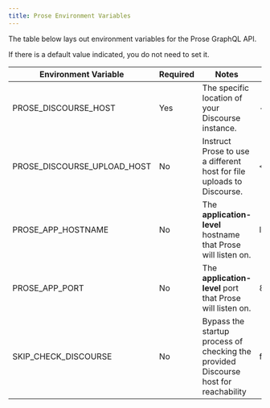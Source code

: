 ```yaml
---
title: Prose Environment Variables
---
```


The table below lays out environment variables for the Prose GraphQL API.

If there is a default value indicated, you do not need to set it.

| Environment Variable        | Required | Notes                                                                               | Default Value            | Example Value                        |
| --------------------------- | -------- | ----------------------------------------------------------------------------------- | ------------------------ | ------------------------------------ |
| PROSE_DISCOURSE_HOST        | Yes      | The specific location of your Discourse instance.                                   | -                        | https://discourse.example.com        |
| PROSE_DISCOURSE_UPLOAD_HOST | No       | Instruct Prose to use a different host for file uploads to Discourse.               | `<PROSE_DISCOURSE_HOST>` | https://upload.discourse.example.com |
| PROSE_APP_HOSTNAME          | No       | The **application-level** hostname that Prose will listen on.                       | localhost                | 0.0.0.0                              |
| PROSE_APP_PORT              | No       | The **application-level** port that Prose will listen on.                           | 80                       | 8080                                 |
| SKIP_CHECK_DISCOURSE        | No       | Bypass the startup process of checking the provided Discourse host for reachability | false                    | true                                 |
